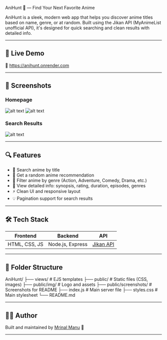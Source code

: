  AniHunt 🎌 — Find Your Next Favorite Anime

AniHunt is a sleek, modern web app that helps you discover anime titles based on name, genre, or at random. Built using the Jikan API (MyAnimeList unofficial API), it's designed for quick searching and clean results with detailed info.

---

## 🚀 Live Demo
🔗 https://anihunt.onrender.com

---

## 📸 Screenshots

### Homepage
![alt text](image.png)
![alt text](image-1.png)


### Search Results
![alt text](image-2.png)



---

## 🔍 Features

- 🔎 Search anime by title
- 🎲 Get a random anime recommendation
- 📂 Filter anime by genre (Action, Adventure, Comedy, Drama, etc.)
- 📜 View detailed info: synopsis, rating, duration, episodes, genres
- ⚡ Clean UI and responsive layout
- 💡 Pagination support for search results

---

## 🛠️ Tech Stack

| Frontend | Backend | API |
|----------|---------|-----|
| HTML, CSS, JS | Node.js, Express | [Jikan API](https://jikan.moe) |

---

## 🧠 Folder Structure
AniHunt/
├── views/ # EJS templates
├── public/ # Static files (CSS, images)
├── public/img/ # Logo and assets
├── public/screenshots/ # Screenshots for README
├── index.js # Main server file
├── styles.css # Main stylesheet
└── README.md


---

## 🧑‍💻 Author

Built and maintained by [Mrinal Manu](https://github.com/MrinalManu1) 🚀

---
